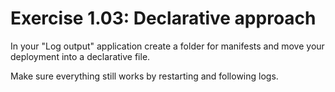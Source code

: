 # Exercise 1.03: Declarative approach

In your "Log output" application create a folder for manifests and move your deployment into a declarative file.

Make sure everything still works by restarting and following logs.